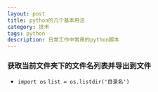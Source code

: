 ```yaml
---
layout: post
title: python的几个基本用法
category: 技术
tags: python
description: 日常工作中常用的python脚本
---
```


### 获取当前文件夹下的文件名列表并导出到文件

- `import os`
  `list = os.listdir('目录名')`
  
